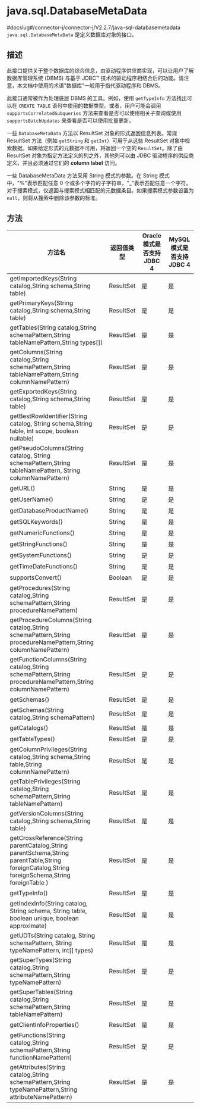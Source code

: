 java.sql.DatabaseMetaData 
==============================================
#docslug#/connector-j/connector-j/V2.2.7/java-sql-databasemetadata
`java.sql.DatabaseMetaData` 是定义数据库对象的接口。

描述 
-----------------------

此接口提供关于整个数据库的综合信息，由驱动程序供应商实现，可以让用户了解数据库管理系统 (DBMS) 与基于 JDBC™ 技术的驱动程序相结合后的功能。请注意，本文档中使用的术语"数据库"一般用于指代驱动程序和 DBMS。

此接口通常被作为处理底层 DBMS 的工具。例如，使用 `getTypeInfo` 方法找出可以在 `CREATE TABLE` 语句中使用的数据类型。或者，用户可能会调用 `supportsCorrelatedSubqueries` 方法来查看是否可以使用相关子查询或使用 `supportsBatchUpdates` 来查看是否可以使用批量更新。

一些 `DatabaseMetaData` 方法以 ResultSet 对象的形式返回信息列表。常规 ResultSet 方法（例如 `getString` 和 `getInt`）可用于从这些 ResultSet 对象中检索数据。如果给定形式的元数据不可用，将返回一个空的 `ResultSet`。除了由 ResultSet 对象为指定方法定义的列之外，其他列可以由 JDBC 驱动程序的供应商定义，并且必须通过它们的 **column label** 访问。

一些 DatabaseMetaData 方法采用 String 模式的参数。在 String 模式中，"%"表示匹配任意 0 个或多个字符的子字符串，"_"表示匹配任意一个字符。对于搜索模式，仅返回与搜索模式相匹配的元数据条目。如果搜索模式参数设置为 `null`，则将从搜索中删除该参数的标准。

方法 
-----------------------



|                                                                      方法名                                                                       |   返回值类型   | Oracle 模式是否支持 JDBC 4 | MySQL 模式是否支持JDBC 4 |
|------------------------------------------------------------------------------------------------------------------------------------------------|-----------|----------------------|--------------------|
| getImportedKeys(String catalog,String schema,String table)                                                                                     | ResultSet | 是                    | 是                  |
| getPrimaryKeys(String catalog,String schema,String table)                                                                                      | ResultSet | 是                    | 是                  |
| getTables(String catalog,String schemaPattern,String tableNamePattern,String types\[\])                                                        | ResultSet | 是                    | 是                  |
| getColumns(String catalog,String schemaPattern,String tableNamePattern,String columnNamePattern)                                               | ResultSet | 是                    | 是                  |
| getExportedKeys(String catalog,String schema,String table)                                                                                     | ResultSet | 是                    | 是                  |
| getBestRowIdentifier(String catalog, String schema,String table, int scope, boolean nullable)                                                  | ResultSet | 是                    | 是                  |
| getPseudoColumns(String catalog, String schemaPattern,String tableNamePattern, String columnNamePattern)                                       | ResultSet | 是                    | 是                  |
| getURL()                                                                                                                                       | String    | 是                    | 是                  |
| getUserName()                                                                                                                                  | String    | 是                    | 是                  |
| getDatabaseProductName()                                                                                                                       | String    | 是                    | 是                  |
| getSQLKeywords()                                                                                                                               | String    | 是                    | 是                  |
| getNumericFunctions()                                                                                                                          | String    | 是                    | 是                  |
| getStringFunctions()                                                                                                                           | String    | 是                    | 是                  |
| getSystemFunctions()                                                                                                                           | String    | 是                    | 是                  |
| getTimeDateFunctions()                                                                                                                         | String    | 是                    | 是                  |
| supportsConvert()                                                                                                                              | Boolean   | 是                    | 是                  |
| getProcedures(String catalog,String schemaPattern,String procedureNamePattern)                                                                 | ResultSet | 是                    | 是                  |
| getProcedureColumns(String catalog,String schemaPattern,String procedureNamePattern,String columnNamePattern)                                  | ResultSet | 是                    | 是                  |
| getFunctionColumns(String catalog,String schemaPattern,String procedureNamePattern,String columnNamePattern)                                   | ResultSet | 是                    | 是                  |
| getSchemas()                                                                                                                                   | ResultSet | 是                    | 是                  |
| getSchemas(String catalog,String schemaPattern)                                                                                                | ResultSet | 是                    | 是                  |
| getCatalogs()                                                                                                                                  | ResultSet | 是                    | 是                  |
| getTableTypes()                                                                                                                                | ResultSet | 是                    | 是                  |
| getColumnPrivileges(String catalog,String schema,String table,String columnNamePattern)                                                        | ResultSet | 是                    | 是                  |
| getTablePrivileges(String catalog,String schemaPattern,String tableNamePattern)                                                                | ResultSet | 是                    | 是                  |
| getVersionColumns(String catalog,String schema,String table)                                                                                   | ResultSet | 是                    | 是                  |
| getCrossReference(String parentCatalog,String parentSchema,String parentTable,String foreignCatalog,String foreignSchema,String foreignTable ) | ResultSet | 是                    | 是                  |
| getTypeInfo()                                                                                                                                  | ResultSet | 是                    | 是                  |
| getIndexInfo(String catalog, String schema, String table, boolean unique, boolean approximate)                                                 | ResultSet | 是                    | 是                  |
| getUDTs(String catalog, String schemaPattern, String typeNamePattern, int\[\] types)                                                           | ResultSet | 是                    | 是                  |
| getSuperTypes(String catalog,String schemaPattern,String typeNamePattern)                                                                      | ResultSet | 是                    | 是                  |
| getSuperTables(String catalog,String schemaPattern,String tableNamePattern)                                                                    | ResultSet | 是                    | 是                  |
| getClientInfoProperties()                                                                                                                      | ResultSet | 是                    | 是                  |
| getFunctions(String catalog,String schemaPattern,String functionNamePattern)                                                                   | ResultSet | 是                    | 是                  |
| getAttributes(String catalog,String schemaPattern,String typeNamePattern,String attributeNamePattern)                                          | ResultSet | 是                    | 是                  |



